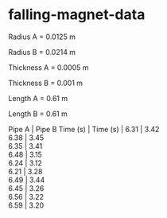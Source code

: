 # falling-magnet-data

Radius A = 0.0125 m

Radius B = 0.0214 m

Thickness A = 0.0005 m

Thickness B = 0.001 m

Length A = 0.61 m

Length B = 0.61 m

Pipe A      |   Pipe B
Time (s)    |   Time (s) 
            |
6.31        |   3.42            
6.38        |   3.45            
6.35        |   3.41            
6.48        |   3.15            
6.24        |   3.12            
6.21        |   3.28            
6.49        |   3.44            
6.45        |   3.26            
6.56        |   3.22            
6.59        |   3.20           
